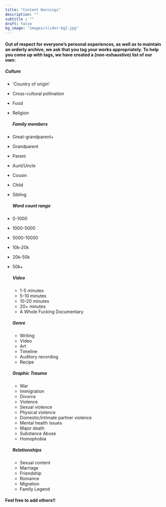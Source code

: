 ```yaml
---
title: "Content Warnings"
description: ""
subtitle : ""
draft: false
bg_image: "images/slider-bg2.jpg"
---
```


#### **Out of respect for everyone’s personal experiences, as well as to maintain an orderly archive, we ask that you tag your works appropriately. To help you come up with tags, we have created a (non-exhaustive) list of our own:**  

  ##### **Culture**  
- 'Country of origin'
- Cross-cultural pollination
- Food
- Religion  

  ##### **Family members**  
- Great-grandparent+
- Grandparent
- Parent
- Aunt/Uncle
- Cousin
- Child
- Sibling  

  ##### **Word count range**  
- 0-1000
- 1000-5000
- 5000-10000
- 10k-20k
- 20k-50k
- 50k+  

  ##### **Video**  
    - 1-5 minutes
    - 5-10 minutes
    - 10-20 minutes
    - 20+ minutes
    - A Whole Fucking Documentary  

  ##### **Genre**  
    - Writing
    - Video
    - Art
    - Timeline
    - Auditory recording
    - Recipe 
  
  ##### **Graphic Trauma**  
    - War
    - Immigration
    - Divorce
    - Violence
    - Sexual violence
    - Physical violence
    - Domestic/intimate partner violence
    - Mental health issues
    - Major death
    - Substance Abuse
    - Homophobia  

  ##### **Relationships**  
  - Sexual content
  - Marriage
  - Friendship
  - Romance
  - Migration
  - Family Legend  

  

#### **Feel free to add others!!**
